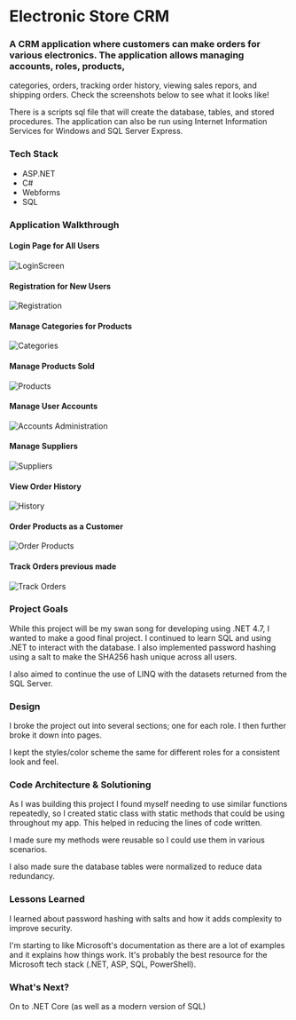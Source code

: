 # Electronic Store CRM

### A CRM application where customers can make orders for various electronics. The application allows managing accounts, roles, products, 
categories, orders, tracking order history, viewing sales repors, and shipping orders. Check the screenshots below to see what it looks like!

There is a scripts sql file that will create the database, tables, and stored procedures. The application can also be run using Internet Information Services for Windows and SQL Server Express.

### Tech Stack

- ASP.NET
- C#
- Webforms
- SQL

### Application Walkthrough

#### Login Page for All Users
![LoginScreen](Screenshots/LoginScreen.png)

#### Registration for New Users
![Registration](Screenshots/Registration.png)

#### Manage Categories for Products
![Categories](Screenshots/ManageCategories.png)

#### Manage Products Sold
![Products](Screenshots/ManageProducts.png)

#### Manage User Accounts
![Accounts Administration](Screenshots/ManageAccounts.png)

#### Manage Suppliers
![Suppliers](Screenshots/ManageSuppliers.png)

#### View Order History
![History](Screenshots/OrderHistory.png)

#### Order Products as a Customer
![Order Products](Screenshots/OrderProducts.png)

#### Track Orders previous made
![Track Orders](Screenshots/TrackOrders.png)

### Project Goals

While this project will be my swan song for developing using .NET 4.7, I wanted to make a good final project. I continued to learn SQL and using .NET to interact with the database. I also implemented password hashing using a salt to make the SHA256 hash unique across all users.

I also aimed to continue the use of LINQ with the datasets returned from the SQL Server.

### Design

I broke the project out into several sections; one for each role. I then further broke it down into pages.

I kept the styles/color scheme the same for different roles for a consistent look and feel.

### Code Architecture & Solutioning

As I was building this project I found myself needing to use similar functions repeatedly, so I created static class with static methods that could be using throughout my app. This helped in reducing the lines of code written.

I made sure my methods were reusable so I could use them in various scenarios.

I also made sure the database tables were normalized to reduce data redundancy.

### Lessons Learned

I learned about password hashing with salts and how it adds complexity to improve security.

I'm starting to like Microsoft's documentation as there are a lot of examples and it explains how things work. It's probably the best resource for the Microsoft tech stack (.NET, ASP, SQL, PowerShell).

### What's Next?

On to .NET Core (as well as a modern version of SQL)
